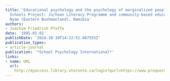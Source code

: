 ```yaml
---
title: 'Educational psychology and the psychology of marginalized peoples: The Village
  Schools Project: Ju/hoan Literacy Programme and community-based education in Nyae
  Nyae (Eastern Bushmanland), Namibia'
authors:
- Joachim Friedrich Pfaffe
date: '1995-01-01'
publishDate: '2024-10-10T14:22:51.667555Z'
publication_types:
- article-journal
publication: '*School Psychology International*'
links:
- name: URL
  url: 
    http://myaccess.library.utoronto.ca/login?qurl=https://www.proquest.com/docview/618666610?accountid=14771&bdid=38384&_bd=XhHSAs%2Fd0vh5w95wsHFTvI3D0zE%3D
---
```

